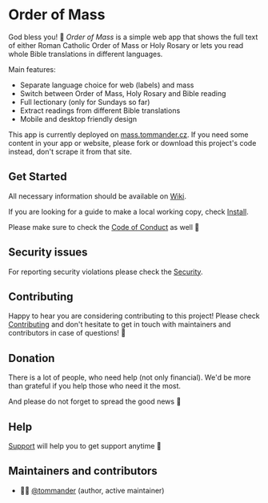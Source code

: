 # Order of Mass

God bless you! :pray: *Order of Mass* is a simple web app that shows the full text of either Roman Catholic Order of Mass or Holy Rosary or lets you read whole Bible translations in different languages.

Main features:

 * Separate language choice for web (labels) and mass
 * Switch between Order of Mass, Holy Rosary and Bible reading
 * Full lectionary (only for Sundays so far)
 * Extract readings from different Bible translations
 * Mobile and desktop friendly design

This app is currently deployed on [mass.tommander.cz](https://mass.tommander.cz). If you need some content in your app or website, please fork or download this project's code instead, don't scrape it from that site.

## Get Started

All necessary information should be available on [Wiki](https://github.com/tommander/catholic-mass/wiki/).

If you are looking for a guide to make a local working copy, check [Install](https://github.com/tommander/catholic-mass/wiki/Install).

Please make sure to check the [Code of Conduct](https://github.com/tommander/catholic-mass/blob/main/.github/CODE_OF_CONDUCT.md) as well :handshake:

## Security issues

For reporting security violations please check the [Security](https://github.com/tommander/catholic-mass/blob/main/.github/SECURITY.md).

## Contributing

Happy to hear you are considering contributing to this project! Please check [Contributing](https://github.com/tommander/catholic-mass/blob/main/.github/CONTRIBUTING.md) and don't hesitate to get in touch with maintainers and contributors in case of questions! :slightly_smiling_face:

## Donation

There is a lot of people, who need help (not only financial). We'd be more than grateful if you help those who need it the most.

And please do not forget to spread the good news :pray:

## Help

[Support](https://github.com/tommander/catholic-mass/blob/main/.github/SUPPORT.md) will help you to get support anytime :muscle:

## Maintainers and contributors

- :man_office_worker: [@tommander](https://github.com/tommander) (author, active maintainer)
